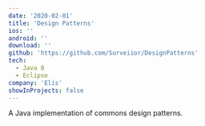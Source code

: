 ```yaml
---
date: '2020-02-01'
title: 'Design Patterns'
ios: ''
android: ''
download: ''
github: 'https://github.com/Surveiior/DesignPatterns'
tech:
  - Java 8
  - Eclipse
company: 'Elis'
showInProjects: false
---
```


A Java implementation of commons design patterns.
